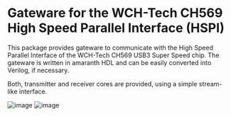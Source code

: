 # Gateware for the WCH-Tech CH569 High Speed Parallel Interface (HSPI)

This package provides gateware to communicate with the
High Speed Parallel Interface of the WCH-Tech CH569 USB3 Super Speed chip.
The gateware is written in amaranth HDL and can be easily converted into Verilog,
if necessary.

Both, transmitter and receiver cores are provided, using a simple stream-like interface.

![image](https://user-images.githubusercontent.com/148607/187302706-f1881097-d995-49b3-b044-a7a7b7d7c661.png)
![image](https://user-images.githubusercontent.com/148607/187303444-c219446b-a1ff-4c3b-b18e-674f6a842718.png)
